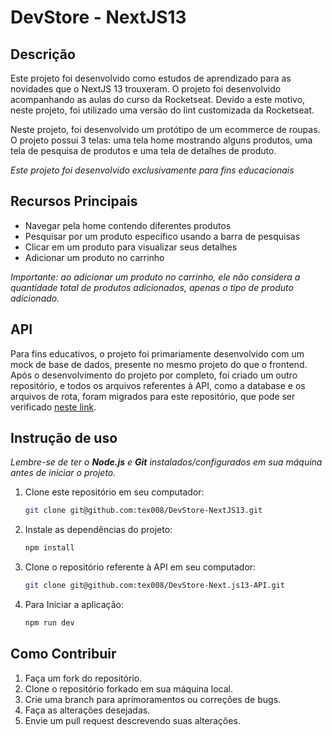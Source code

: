 # DevStore - NextJS13

## Descrição

Este projeto foi desenvolvido como estudos de aprendizado para as novidades que o NextJS 13 trouxeram. O projeto foi desenvolvido acompanhando as aulas do curso da Rocketseat. Devido a este motivo, neste projeto, foi utilizado uma versão do lint customizada da Rocketseat.

Neste projeto, foi desenvolvido um protótipo de um ecommerce de roupas. O projeto possui 3 telas: uma tela home mostrando alguns produtos, uma tela de pesquisa de produtos e uma tela de detalhes de produto.

*Este projeto foi desenvolvido exclusivamente para fins educacionais*

## Recursos Principais

- Navegar pela home contendo diferentes produtos
- Pesquisar por um produto específico usando a barra de pesquisas
- Clicar em um produto para visualizar seus detalhes
- Adicionar um produto no carrinho

*Importante: ao adicionar um produto no carrinho, ele não considera a quantidade total de produtos adicionados, apenas o tipo de produto adicionado.*

## API

Para fins educativos, o projeto foi primariamente desenvolvido com um mock de base de dados, presente no mesmo projeto do que o frontend. Após o desenvolvimento do projeto por completo, foi criado um outro repositório, e todos os arquivos referentes à API, como a database e os arquivos de rota, foram migrados para este repositório, que pode ser verificado [neste link](https://github.com/tex008/DevStore-Next.js13-API).

## Instrução de uso

*Lembre-se de ter o **Node.js** e **Git** instalados/configurados em sua máquina antes de iniciar o projeto.*

1. Clone este repositório em seu computador:
   ```bash
   git clone git@github.com:tex008/DevStore-NextJS13.git

2. Instale as dependências do projeto:
   ```bash
   npm install

3. Clone o repositório referente à API em seu computador:
   ```bash
   git clone git@github.com:tex008/DevStore-Next.js13-API.git

4. Para Iniciar a aplicação:
   ```bash
   npm run dev

## Como Contribuir

1. Faça um fork do repositório.
2. Clone o repositório forkado em sua máquina local.
3. Crie uma branch para aprimoramentos ou correções de bugs.
4. Faça as alterações desejadas.
5. Envie um pull request descrevendo suas alterações.






